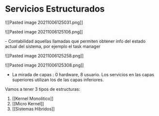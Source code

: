 # Servicios Estructurados

![[Pasted image 20211006125031.png]]

![[Pasted image 20211006125106.png]]

\- Contabilidad aquellas llamadas que permiten obtener info del estado actual del sistema, por ejemplo el task manager

![[Pasted image 20211006125258.png]]

![[Pasted image 20211006125308.png]]

- La mirada de capas : 0 hardware, 8 usuario. Los servicios en las capas superiores utilizan los de las capas inferiores.


Vamos a tener 3 tipos de estructuras:
1. [[Kernel Monolitico]]
2. [[Micro Kernel]]
3. [[Sistemas Híbridos]]

